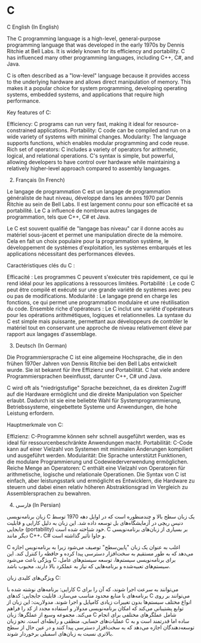 # C
C
 English (In English)


The C programming language is a high-level, general-purpose programming language that was developed in the early 1970s by Dennis Ritchie at Bell Labs. It is widely known for its efficiency and portability. C has influenced many other programming languages, including C++, C#, and Java.

C is often described as a "low-level" language because it provides access to the underlying hardware and allows direct manipulation of memory. This makes it a popular choice for system programming, developing operating systems, embedded systems, and applications that require high performance.

Key features of C:

Efficiency: C programs can run very fast, making it ideal for resource-constrained applications.
Portability: C code can be compiled and run on a wide variety of systems with minimal changes.
Modularity: The language supports functions, which enables modular programming and code reuse.
Rich set of operators: C includes a variety of operators for arithmetic, logical, and relational operations.
C's syntax is simple, but powerful, allowing developers to have control over hardware while maintaining a relatively higher-level approach compared to assembly languages.

2. Français (In French)


Le langage de programmation C est un langage de programmation généraliste de haut niveau, développé dans les années 1970 par Dennis Ritchie au sein de Bell Labs. Il est largement connu pour son efficacité et sa portabilité. Le C a influencé de nombreux autres langages de programmation, tels que C++, C# et Java.

Le C est souvent qualifié de "langage bas niveau" car il donne accès au matériel sous-jacent et permet une manipulation directe de la mémoire. Cela en fait un choix populaire pour la programmation système, le développement de systèmes d'exploitation, les systèmes embarqués et les applications nécessitant des performances élevées.

Caractéristiques clés du C :

Efficacité : Les programmes C peuvent s'exécuter très rapidement, ce qui le rend idéal pour les applications à ressources limitées.
Portabilité : Le code C peut être compilé et exécuté sur une grande variété de systèmes avec peu ou pas de modifications.
Modularité : Le langage prend en charge les fonctions, ce qui permet une programmation modulaire et une réutilisation du code.
Ensemble riche d'opérateurs : Le C inclut une variété d'opérateurs pour les opérations arithmétiques, logiques et relationnelles.
La syntaxe du C est simple mais puissante, permettant aux développeurs de contrôler le matériel tout en conservant une approche de niveau relativement élevé par rapport aux langages d'assemblage.

3. Deutsch (In German)

Die Programmiersprache C ist eine allgemeine Hochsprache, die in den frühen 1970er Jahren von Dennis Ritchie bei den Bell Labs entwickelt wurde. Sie ist bekannt für ihre Effizienz und Portabilität. C hat viele andere Programmiersprachen beeinflusst, darunter C++, C# und Java.

C wird oft als "niedrigstufige" Sprache bezeichnet, da es direkten Zugriff auf die Hardware ermöglicht und die direkte Manipulation von Speicher erlaubt. Dadurch ist sie eine beliebte Wahl für Systemprogrammierung, Betriebssysteme, eingebettete Systeme und Anwendungen, die hohe Leistung erfordern.

Hauptmerkmale von C:

Effizienz: C-Programme können sehr schnell ausgeführt werden, was es ideal für ressourcenbeschränkte Anwendungen macht.
Portabilität: C-Code kann auf einer Vielzahl von Systemen mit minimalen Änderungen kompiliert und ausgeführt werden.
Modularität: Die Sprache unterstützt Funktionen, die modulare Programmierung und Codewiederverwendung ermöglichen.
Reiche Menge an Operatoren: C enthält eine Vielzahl von Operatoren für arithmetische, logische und relationale Operationen.
Die Syntax von C ist einfach, aber leistungsstark und ermöglicht es Entwicklern, die Hardware zu steuern und dabei einen relativ höheren Abstraktionsgrad im Vergleich zu Assemblersprachen zu bewahren.

4. فارسی (In Persian)

 
زبان برنامه‌نویسی C یک زبان سطح بالا و چندمنظوره است که در اوایل دهه 1970 توسط دنیس ریچی در آزمایشگاه‌های بل توسعه داده شد. این زبان به دلیل کارایی و قابلیت جابجایی (portability) خود شناخته شده است. C بر بسیاری از زبان‌های برنامه‌نویسی دیگر مانند C++، C# و جاوا تأثیر گذاشته است.

C اغلب به عنوان یک زبان "پایین‌سطح" توصیف می‌شود زیرا به برنامه‌نویس اجازه می‌دهد که به طور مستقیم به سخت‌افزار دسترسی پیدا کرده و حافظه را کنترل کند. این ویژگی باعث می‌شود C برای برنامه‌نویسی سیستم‌ها، توسعه سیستم‌های عامل، سیستم‌های تعبیه‌شده و برنامه‌هایی که نیاز به عملکرد بالا دارند، محبوب باشد.

ویژگی‌های کلیدی زبان C:

کارایی: برنامه‌های نوشته شده با C می‌توانند به سرعت اجرا شوند، که آن را برای برنامه‌های با منابع محدود مناسب می‌سازد.
قابلیت جابجایی: کدهای C می‌توانند بر روی انواع مختلف سیستم‌ها بدون تغییرات زیادی کامپایل و اجرا شوند.
مدولاریت: این زبان از توابع پشتیبانی می‌کند که امکان برنامه‌نویسی مدولار و استفاده مجدد از کد را فراهم می‌کند.
مجموعه وسیع از عملگرها: زبان C شامل عملگرهای مختلفی برای انجام عملیات‌های حسابی، منطقی و رابطه‌ای است.
نحو زبان C ساده اما قدرتمند است و به توسعه‌دهندگان اجازه می‌دهد که به سخت‌افزار دسترسی پیدا کنند و در عین حال از سطح بالاتری نسبت به زبان‌های اسمبلی برخوردار شوند.
